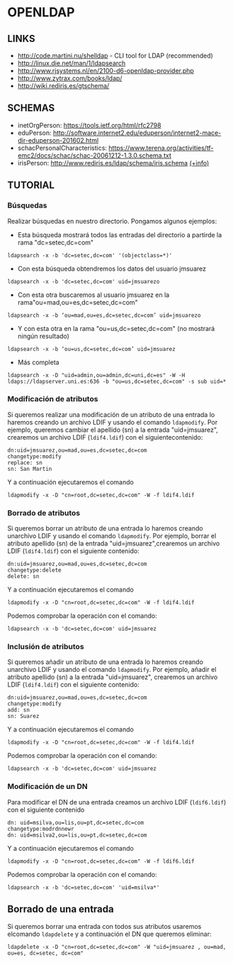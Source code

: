 OPENLDAP
========

LINKS
-----

 * http://code.martini.nu/shelldap - CLI tool for LDAP (recommended)
 * http://linux.die.net/man/1/ldapsearch
 * http://www.rjsystems.nl/en/2100-d6-openldap-provider.php
 * http://www.zytrax.com/books/ldap/
 * http://wiki.rediris.es/gtschema/

SCHEMAS
-------

 * inetOrgPerson: https://tools.ietf.org/html/rfc2798
 * eduPerson: http://software.internet2.edu/eduperson/internet2-mace-dir-eduperson-201602.html
 * schacPersonalCharacteristics: https://www.terena.org/activities/tf-emc2/docs/schac/schac-20061212-1.3.0.schema.txt
 * irisPerson: http://www.rediris.es/ldap/schema/iris.schema  [(+info)](http://www.rediris.es/ldap/esquemas/irisEduPerson.pdf)

TUTORIAL
--------

### Búsquedas


Realizar búsquedas en nuestro directorio. Pongamos algunos ejemplos:

 - Esta búsqueda mostrará todos las entradas del directorio a partirde la rama "dc=setec,dc=com"

```
ldapsearch -x -b 'dc=setec,dc=com' '(objectclass=*)'
```

 - Con esta búsqueda obtendremos los datos del usuario jmsuarez

```
ldapsearch -x -b 'dc=setec,dc=com' uid=jmsuarezo
```

 - Con esta otra buscaremos al usuario jmsuarez en la rama"ou=mad,ou=es,dc=setec,dc=com"

```
ldapsearch -x -b ‘ou=mad,ou=es,dc=setec,dc=com’ uid=jmsuarezo
```

 - Y con esta otra en la rama "ou=us,dc=setec,dc=com" (no mostrará ningún resultado)

```
ldapsearch -x -b ‘ou=us,dc=setec,dc=com’ uid=jmsuarez
```

 - Más completa

```
ldapsearch -x -D "uid=admin,ou=admin,dc=uni,dc=es" -W -H ldaps://ldapserver.uni.es:636 -b "ou=us,dc=setec,dc=com" -s sub uid=*
```

### Modificación de atributos

Si queremos realizar una modificación de un atributo de una entrada lo haremos creando un archivo LDIF y usando el comando `ldapmodify`. Por ejemplo, queremos cambiar el apellido (sn) a la entrada "uid=jmsuarez", crearemos un archivo LDIF (`ldif4.ldif`) con el siguientecontenido:

```
dn:uid=jmsuarez,ou=mad,ou=es,dc=setec,dc=com
changetype:modify
replace: sn
sn: San Martin
```

Y a continuación ejecutaremos el comando

```
ldapmodify -x -D "cn=root,dc=setec,dc=com" -W -f ldif4.ldif
```

### Borrado de atributos

Si queremos borrar un atributo de una entrada lo haremos creando unarchivo LDIF y usando el comando `ldapmodify`. Por ejemplo, borrar el atributo apellido (sn) de la entrada "uid=jmsuarez",crearemos un archivo LDIF (`ldif4.ldif`) con el siguiente contenido:

```
dn:uid=jmsuarez,ou=mad,ou=es,dc=setec,dc=com
changetype:delete
delete: sn
```

Y a continuación ejecutaremos el comando

```
ldapmodify -x -D "cn=root,dc=setec,dc=com" -W -f ldif4.ldif
```

Podemos comprobar la operación con el comando:

```
ldapsearch -x -b 'dc=setec,dc=com' uid=jmsuarez
```

###  Inclusión de atributos


Si queremos añadir un atributo de una entrada lo haremos creando unarchivo LDIF y usando el comando `ldapmodify`. Por ejemplo, añadir el atributo apellido (sn) a la entrada "uid=jmsuarez", crearemos un archivo LDIF (`ldif4.ldif`) con el siguiente contenido:

```
dn:uid=jmsuarez,ou=mad,ou=es,dc=setec,dc=com
changetype:modify
add: sn
sn: Suarez
```

Y a continuación ejecutaremos el comando

```
ldapmodify -x -D "cn=root,dc=setec,dc=com" -W -f ldif4.ldif
```

Podemos comprobar la operación con el comando:

```
ldapsearch -x -b 'dc=setec,dc=com' uid=jmsuarez
```

###  Modificación de un DN

 Para modificar el DN de una entrada creamos un archivo LDIF (`ldif6.ldif`) con el siguiente contenido

```
dn: uid=msilva,ou=lis,ou=pt,dc=setec,dc=com
changetype:modrdnnewr
dn: uid=msilva2,ou=lis,ou=pt,dc=setec,dc=com
```

Y a continuación ejecutaremos el comando

```
ldapmodify -x -D "cn=root,dc=setec,dc=com" -W -f ldif6.ldif
```

Podemos comprobar la operación con el comando:

```
ldapsearch -x -b 'dc=setec,dc=com' 'uid=msilva*'
```

Borrado de una entrada
---------------------------------------

Si queremos borrar una entrada con todos sus atributos usaremos elcomando `ldapdelete` y a continuación el DN que queremos eliminar:

```
ldapdelete -x -D "cn=root,dc=setec,dc=com" -W "uid=jmsuarez , ou=mad, ou=es, dc=setec, dc=com"
```
